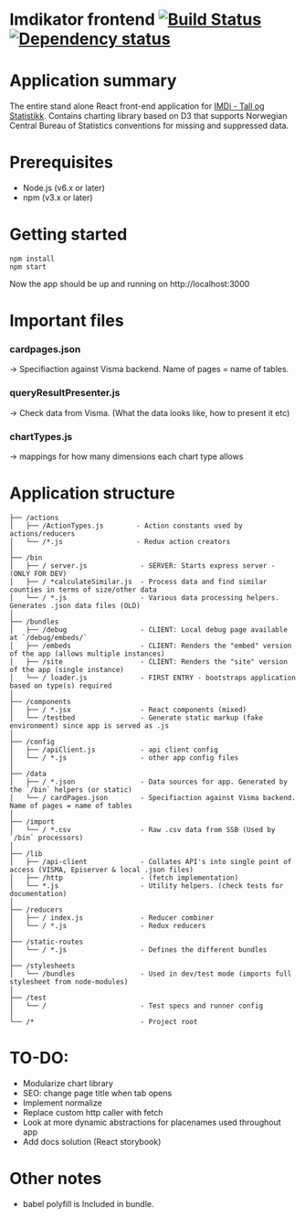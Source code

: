 Imdikator frontend [![Build Status](https://travis-ci.org/bengler/imdikator.svg?branch=master)](https://travis-ci.org/bengler/imdikator)[![Dependency status](https://david-dm.org/bengler/imdikator.svg)](https://david-dm.org/bengler/imdikator)
==================

# Application summary

The entire stand alone React front-end application for [IMDi - Tall og Statistikk](http://www.imdi.no/tall-og-statistikk/). Contains charting library based on D3 that supports Norwegian Central Bureau of Statistics conventions for missing and suppressed data.

# Prerequisites

- Node.js (v6.x or later)
- npm (v3.x or later)

# Getting started

    npm install
    npm start

Now the app should be up and running on http://localhost:3000

# Important files

### cardpages.json
 -> Specifiaction against Visma backend. Name of pages = name of tables.

### queryResultPresenter.js
 -> Check data from Visma. (What the data looks like, how to present it etc)

### chartTypes.js
 -> mappings for how many dimensions each chart type allows

# Application structure

    ├── /actions
    │   ├── /ActionTypes.js        - Action constants used by actions/reducers
    │   └── /*.js                  - Redux action creators
    │
    ├── /bin
    │   ├── / server.js             - SERVER: Starts express server - (ONLY FOR DEV)
    │   ├── / *calculateSimilar.js  - Process data and find similar counties in terms of size/other data
    │   └── / *.js                  - Various data processing helpers. Generates .json data files (OLD)
    │
    ├── /bundles
    │   ├── /debug                  - CLIENT: Local debug page available at `/debug/embeds/`
    │   ├── /embeds                 - CLIENT: Renders the "embed" version of the app (allows multiple instances)
    │   ├── /site                   - CLIENT: Renders the "site" version of the app (single instance)
    │   └── / loader.js             - FIRST ENTRY - bootstraps application based on type(s) required
    │
    ├── /components
    │   ├── / *.jsx                 - React components (mixed)
    │   └── /testbed                - Generate static markup (fake environment) since app is served as .js
    │
    ├── /config
    │   ├── /apiClient.js           - api client config
    │   └── / *.js                  - other app config files
    │
    ├── /data
    │   ├── / *.json                - Data sources for app. Generated by the `/bin` helpers (or static)
    │   └── / cardPages.json        - Specifiaction against Visma backend. Name of pages = name of tables
    │
    ├── /import
    │   └── / *.csv                 - Raw .csv data from SSB (Used by `/bin` processors)
    │
    ├── /lib
    │   ├── /api-client             - Collates API's into single point of access (VISMA, Episerver & local .json files)
    │   ├── /http                   - (fetch implementation)
    │   └── *.js                    - Utility helpers. (check tests for documentation)
    │
    ├── /reducers
    │   ├── / index.js              - Reducer combiner
    │   └── / *.js                  - Redux reducers
    │
    ├── /static-routes
    │   └── / *.js                  - Defines the different bundles
    │
    ├── /stylesheets
    │   └── /bundles                - Used in dev/test mode (imports full stylesheet from node-modules)
    │
    ├── /test
    │   └── /                       - Test specs and runner config
    │
    └── /*                          - Project root


# TO-DO:

- Modularize chart library
- SEO: change page title when tab opens
- Implement normalize
- Replace custom http caller with fetch
- Look at more dynamic abstractions for placenames used throughout app
- Add docs solution (React storybook)


# Other notes

- babel polyfill is Included in bundle.